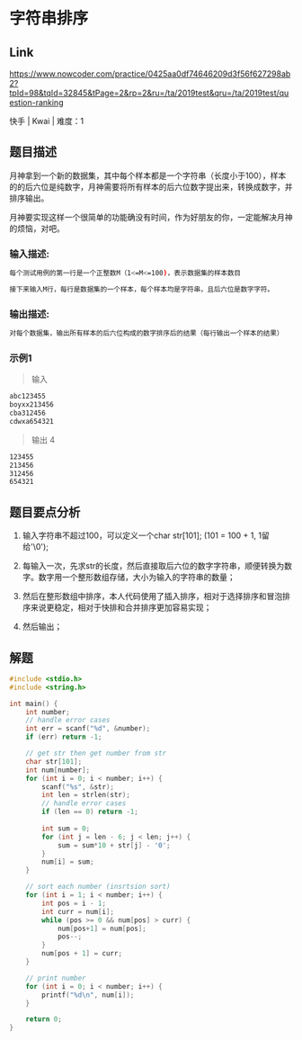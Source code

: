 # **字符串排序**

## **Link**

https://www.nowcoder.com/practice/0425aa0df74646209d3f56f627298ab2?tpId=98&tqId=32845&tPage=2&rp=2&ru=/ta/2019test&qru=/ta/2019test/question-ranking

快手 | Kwai | 难度：1

## **题目描述**

月神拿到一个新的数据集，其中每个样本都是一个字符串（长度小于100），样本的的后六位是纯数字，月神需要将所有样本的后六位数字提出来，转换成数字，并排序输出。

月神要实现这样一个很简单的功能确没有时间，作为好朋友的你，一定能解决月神的烦恼，对吧。

### 输入描述:

```bash
每个测试用例的第一行是一个正整数M（1<=M<=100)，表示数据集的样本数目

接下来输入M行，每行是数据集的一个样本，每个样本均是字符串，且后六位是数字字符。
```

### 输出描述:

```bash
对每个数据集，输出所有样本的后六位构成的数字排序后的结果（每行输出一个样本的结果）
```

### 示例1

>输入

```bash
abc123455
boyxx213456
cba312456
cdwxa654321
```

>输出
4

```bash
123455
213456
312456
654321
```

## **题目要点分析**

1. 输入字符串不超过100，可以定义一个char str[101]; (101 = 100 + 1, 1留给'\0');

2. 每输入一次，先求str的长度，然后直接取后六位的数字字符串，顺便转换为数字。数字用一个整形数组存储，大小为输入的字符串的数量；

3. 然后在整形数组中排序，本人代码使用了插入排序，相对于选择排序和冒泡排序来说更稳定，相对于快排和合并排序更加容易实现；

4. 然后输出；

## **解题**

```cpp
#include <stdio.h>
#include <string.h>

int main() {
    int number;
    // handle error cases
    int err = scanf("%d", &number);
    if (err) return -1;

    // get str then get number from str
    char str[101];
    int num[number];
    for (int i = 0; i < number; i++) {
        scanf("%s", &str);
        int len = strlen(str);
        // handle error cases
        if (len == 0) return -1;
  
        int sum = 0;
        for (int j = len - 6; j < len; j++) {
            sum = sum*10 + str[j] - '0';
        }
        num[i] = sum;
    }

    // sort each number (insrtsion sort)
    for (int i = 1; i < number; i++) {
        int pos = i - 1;
        int curr = num[i];
        while (pos >= 0 && num[pos] > curr) {
            num[pos+1] = num[pos];
            pos--;
        }
        num[pos + 1] = curr;
    }

    // print number
    for (int i = 0; i < number; i++) {
        printf("%d\n", num[i]);
    }

    return 0;
}
```
